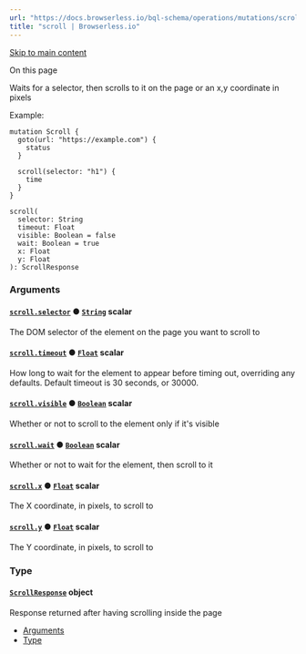 ```yaml
---
url: "https://docs.browserless.io/bql-schema/operations/mutations/scroll"
title: "scroll | Browserless.io"
---
```


[Skip to main content](https://docs.browserless.io/bql-schema/operations/mutations/scroll#__docusaurus_skipToContent_fallback)

On this page

Waits for a selector, then scrolls to it on the page or an x,y coordinate in pixels

Example:

```codeBlockLines_p187
mutation Scroll {
  goto(url: "https://example.com") {
    status
  }

  scroll(selector: "h1") {
    time
  }
}

```

```codeBlockLines_p187
scroll(
  selector: String
  timeout: Float
  visible: Boolean = false
  wait: Boolean = true
  x: Float
  y: Float
): ScrollResponse

```

### Arguments [​](https://docs.browserless.io/bql-schema/operations/mutations/scroll\#arguments "Direct link to Arguments")

#### [`scroll.selector`](https://docs.browserless.io/bql-schema/operations/mutations/scroll\#) ● [`String`](https://docs.browserless.io/bql-schema/types/scalars/string) scalar [​](https://docs.browserless.io/bql-schema/operations/mutations/scroll\#scrollselectorstring- "Direct link to scrollselectorstring-")

The DOM selector of the element on the page you want to scroll to

#### [`scroll.timeout`](https://docs.browserless.io/bql-schema/operations/mutations/scroll\#) ● [`Float`](https://docs.browserless.io/bql-schema/types/scalars/float) scalar [​](https://docs.browserless.io/bql-schema/operations/mutations/scroll\#scrolltimeoutfloat- "Direct link to scrolltimeoutfloat-")

How long to wait for the element to appear before timing out, overriding any defaults. Default timeout is 30 seconds, or 30000.

#### [`scroll.visible`](https://docs.browserless.io/bql-schema/operations/mutations/scroll\#) ● [`Boolean`](https://docs.browserless.io/bql-schema/types/scalars/boolean) scalar [​](https://docs.browserless.io/bql-schema/operations/mutations/scroll\#scrollvisibleboolean- "Direct link to scrollvisibleboolean-")

Whether or not to scroll to the element only if it's visible

#### [`scroll.wait`](https://docs.browserless.io/bql-schema/operations/mutations/scroll\#) ● [`Boolean`](https://docs.browserless.io/bql-schema/types/scalars/boolean) scalar [​](https://docs.browserless.io/bql-schema/operations/mutations/scroll\#scrollwaitboolean- "Direct link to scrollwaitboolean-")

Whether or not to wait for the element, then scroll to it

#### [`scroll.x`](https://docs.browserless.io/bql-schema/operations/mutations/scroll\#) ● [`Float`](https://docs.browserless.io/bql-schema/types/scalars/float) scalar [​](https://docs.browserless.io/bql-schema/operations/mutations/scroll\#scrollxfloat- "Direct link to scrollxfloat-")

The X coordinate, in pixels, to scroll to

#### [`scroll.y`](https://docs.browserless.io/bql-schema/operations/mutations/scroll\#) ● [`Float`](https://docs.browserless.io/bql-schema/types/scalars/float) scalar [​](https://docs.browserless.io/bql-schema/operations/mutations/scroll\#scrollyfloat- "Direct link to scrollyfloat-")

The Y coordinate, in pixels, to scroll to

### Type [​](https://docs.browserless.io/bql-schema/operations/mutations/scroll\#type "Direct link to Type")

#### [`ScrollResponse`](https://docs.browserless.io/bql-schema/types/objects/scroll-response) object [​](https://docs.browserless.io/bql-schema/operations/mutations/scroll\#scrollresponse- "Direct link to scrollresponse-")

Response returned after having scrolling inside the page

- [Arguments](https://docs.browserless.io/bql-schema/operations/mutations/scroll#arguments)
- [Type](https://docs.browserless.io/bql-schema/operations/mutations/scroll#type)